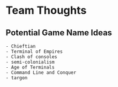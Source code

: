 # Team Thoughts
## Potential Game Name Ideas
    - Chieftian
    - Terminal of Empires
    - Clash of consoles
    - semi-colonialism
    - Age of Terminals
    - Command Line and Conquer
    - targon
